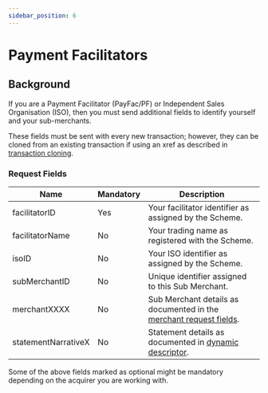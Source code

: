 ```yaml
---
sidebar_position: 6
---
```


# Payment Facilitators

## Background

If you are a Payment Facilitator (PayFac/PF) or Independent Sales Organisation (ISO), then you must send additional fields to identify yourself and your sub-merchants.

These fields must be sent with every new transaction; however, they can be cloned from an existing transaction if using an xref as described in [transaction cloning](annexes#transactionCloning).

### Request Fields 

| Name      | Mandatory | Description |
| ----------- | ----------- | ----------- |
| facilitatorID | <span class="badge badge--primary">Yes</span> | Your facilitator identifier as assigned by the Scheme.|
| facilitatorName | No | Your trading name as registered with the Scheme.|
| isoID | No | Your ISO identifier as assigned by the Scheme.|
| subMerchantID | No | Unique identifier assigned to this Sub Merchant.|
| merchantXXXX | No | Sub Merchant details as documented in the [merchant request fields](advanceddata#merchantRequestFields).|
| statementNarrativeX | No | Statement details as documented in [dynamic descriptor](billingdescriptor#dynamicDescriptor).|

Some of the above fields marked as optional might be mandatory depending on the acquirer you are working with. 
